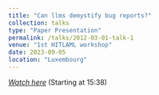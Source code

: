 ```yaml
---
title: "Can llms demystify bug reports?"
collection: talks
type: "Paper Presentation"
permalink: /talks/2012-03-01-talk-1
venue: "1st HITLAML workshop"
date: 2023-09-05
location: "Luxembourg"
---
```


[_Watch here_](https://www.youtube.com/watch?v=1r84nnhhyKc)  (Starting at 15:38)

